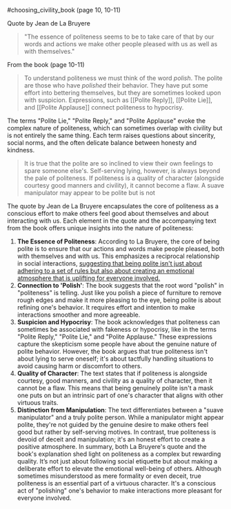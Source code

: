 #choosing_civility_book 
(page 10, 10-11)

Quote by Jean de La Bruyere
> "The essence of politeness seems to be to take care of that by our words and actions we make other people pleased with us as well as with themselves."

From the book (page 10-11)
> To understand politeness we must think of the word *polish*. The polite are those who have *polished* their behavior. They have put some effort into bettering themselves, but they are sometimes looked upon with suspicion. Expressions, such as [[Polite Reply]], [[Polite Lie]], and [[Polite Applause]] connect politeness to hypocrisy. 

The terms "Polite Lie," "Polite Reply," and "Polite Applause" evoke the complex nature of politeness, which can sometimes overlap with civility but is not entirely the same thing. Each term raises questions about sincerity, social norms, and the often delicate balance between honesty and kindness.

> It is true that the polite are so inclined to view their own feelings to spare someone else's. Self-serving lying, however, is always beyond the pale of politeness. If politeness is a quality of character (alongside courtesy good manners and civility), it cannot become a flaw. A suave manipulator may appear to be polite but is not


The quote by Jean de La Bruyere encapsulates the core of politeness as a conscious effort to make others feel good about themselves and about interacting with us. Each element in the quote and the accompanying text from the book offers unique insights into the nature of politeness:

1. **The Essence of Politeness**: According to La Bruyere, the core of being polite is to ensure that our actions and words make people pleased, both with themselves and with us. This emphasizes a reciprocal relationship in social interactions, <u>suggesting that being polite isn't just about adhering to a set of rules but also about creating an emotional atmosphere that is uplifting for everyone involved.</u>
3. **Connection to 'Polish'**: The book suggests that the root word "polish" in "politeness" is telling. Just like you polish a piece of furniture to remove rough edges and make it more pleasing to the eye, being polite is about refining one's behavior. It requires effort and intention to make interactions smoother and more agreeable.
3. **Suspicion and Hypocrisy**: The book acknowledges that politeness can sometimes be associated with fakeness or hypocrisy, like in the terms "Polite Reply," "Polite Lie," and "Polite Applause." These expressions capture the skepticism some people have about the genuine nature of polite behavior. However, the book argues that true politeness isn't about lying to serve oneself; it's about tactfully handling situations to avoid causing harm or discomfort to others.
4. **Quality of Character**: The text states that if politeness is alongside courtesy, good manners, and civility as a quality of character, then it cannot be a flaw. This means that being genuinely polite isn't a mask one puts on but an intrinsic part of one's character that aligns with other virtuous traits.
5. **Distinction from Manipulation**: The text differentiates between a "suave manipulator" and a truly polite person. While a manipulator might appear polite, they're not guided by the genuine desire to make others feel good but rather by self-serving motives. In contrast, true politeness is devoid of deceit and manipulation; it's an honest effort to create a positive atmosphere.
In summary, both La Bruyere's quote and the book's explanation shed light on politeness as a complex but rewarding quality. It’s not just about following social etiquette but about making a deliberate effort to elevate the emotional well-being of others. Although sometimes misunderstood as mere formality or even deceit, true politeness is an essential part of a virtuous character. It's a conscious act of "polishing" one's behavior to make interactions more pleasant for everyone involved.
